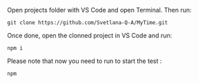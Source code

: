 Open projects folder with VS Code and open Terminal. Then run:
```
git clone https://github.com/Svetlana-Q-A/MyTime.git
```
Once done, open the clonned project in VS Code and run:
```
npm i
```
Please note that now you need to run to start the test :
```
npm